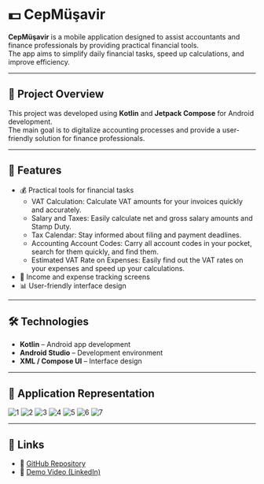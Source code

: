 # 💵 CepMüşavir

**CepMüşavir** is a mobile application designed to assist accountants and finance professionals by providing practical financial tools.  
The app aims to simplify daily financial tasks, speed up calculations, and improve efficiency.  

---

## 🚀 Project Overview

This project was developed using **Kotlin** and **Jetpack Compose** for Android development.  
The main goal is to digitalize accounting processes and provide a user-friendly solution for finance professionals.  

---

## 🧩 Features

- 💰 Practical tools for financial tasks
    - VAT Calculation: Calculate VAT amounts for your invoices quickly and accurately.
    - Salary and Taxes: Easily calculate net and gross salary amounts and Stamp Duty.
    - Tax Calendar: Stay informed about filing and payment deadlines.
    - Accounting Account Codes: Carry all account codes in your pocket, search for them quickly, and find them.
    - Estimated VAT Rate on Expenses: Easily find out the VAT rates on your expenses and speed up your calculations.
- 🧾 Income and expense tracking screens  
- 📊 User-friendly interface design  

---

## 🛠️ Technologies

- **Kotlin** – Android app development  
- **Android Studio** – Development environment  
- **XML / Compose UI** – Interface design
  
---

## 📱 Application Representation

![1](https://github.com/user-attachments/assets/9461809c-f016-42c5-b500-f3738c356158)
![2](https://github.com/user-attachments/assets/1d95de2b-de71-454d-854f-b52144368766)
![3](https://github.com/user-attachments/assets/fd96be0f-99ed-48a8-b81a-fb9e46ccf0e6)
![4](https://github.com/user-attachments/assets/e5edbaf0-927d-4d47-bf88-7d6f41e4f63e)
![5](https://github.com/user-attachments/assets/b4cb84bf-1c8a-40bd-a721-6a0d333cb7a0)
![6](https://github.com/user-attachments/assets/d3b6519b-e274-4814-93ad-af68037410a4)
![7](https://github.com/user-attachments/assets/f333b668-d26b-4031-b327-0dc85e62f830)

---


## 🔗 Links

- 📂 [GitHub Repository](#)  
- 🎥 [Demo Video (LinkedIn)](#)  
